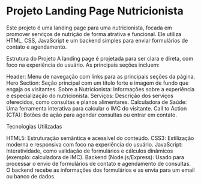 # Projeto Landing Page Nutricionista

Este projeto é uma landing page para uma nutricionista, focada em promover serviços de nutrição de forma atrativa e funcional. Ele utiliza HTML, CSS, JavaScript e um backend simples para enviar formulários de contato e agendamento.

Estrutura do Projeto
A landing page é projetada para ser clara e direta, com foco na experiência do usuário. As principais seções incluem:

Header: Menu de navegação com links para as principais seções da página.
Hero Section: Seção principal com um título forte e imagem de fundo que engaja os visitantes.
Sobre a Nutricionista: Informações sobre a experiência e especialização do nutricionista.
Serviços: Descrição dos serviços oferecidos, como consultas e planos alimentares.
Calculadora de Saúde: Uma ferramenta interativa para calcular o IMC do visitante.
Call to Action (CTA): Botões de ação para agendar consultas ou entrar em contato.

Tecnologias Utilizadas

HTML5: Estruturação semântica e acessível do conteúdo.
CSS3: Estilização moderna e responsiva com foco na experiência do usuário.
JavaScript: Interatividade, como validação de formulários e cálculos dinâmicos (exemplo: calculadora de IMC).
Backend (Node.js/Express): Usado para processar o envio de formulários de contato e agendamento de consultas. O backend recebe as informações dos formulários e as envia para um email ou banco de dados.
